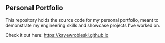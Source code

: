 ## Personal Portfolio

This repository holds the source code for my personal portfolio, meant to demonstrate my engineering skills and showcase projects I've worked on. 

Check it out here: https://kayewrobleski.github.io